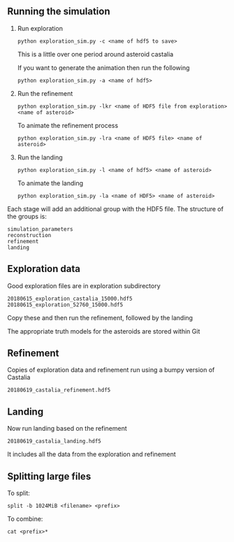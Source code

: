 
## Running the simulation
    
1. Run exploration

    ~~~
    python exploration_sim.py -c <name of hdf5 to save>
    ~~~

    This is a little over one period around asteroid castalia

    If you want to generate the animation then run the following

    ~~~
    python exploration_sim.py -a <name of hdf5>
    ~~~
    
2. Run the refinement

    ~~~
    python exploration_sim.py -lkr <name of HDF5 file from exploration> <name of asteroid>
    ~~~

    To animate the refinement process

    ~~~
    python exploration_sim.py -lra <name of HDF5 file> <name of asteroid>
    ~~~
    
3. Run the landing

    ~~~
    python exploration_sim.py -l <name of hdf5> <name of asteroid>
    ~~~

    To animate the landing

    ~~~
    python exploration_sim.py -la <name of HDF5> <name of asteroid>
    ~~~

Each stage will add an additional group with the HDF5 file. The structure of the groups is:

~~~
simulation_parameters
reconstruction
refinement
landing
~~~

## Exploration data

Good exploration files are in exploration subdirectory

~~~
20180615_exploration_castalia_15000.hdf5
20180615_exploration_52760_15000.hdf5
~~~

Copy these and then run the refinement, followed by the landing

The appropriate truth models for the asteroids are stored within Git

## Refinement

Copies of exploration data and refinement run using a bumpy version of Castalia

~~~
20180619_castalia_refinement.hdf5
~~~

## Landing

Now run landing based on the refinement

~~~
20180619_castalia_landing.hdf5
~~~

It includes all the data from the exploration and refinement

## Splitting large files

To split:

~~~
split -b 1024MiB <filename> <prefix>
~~~

To combine:

~~~
cat <prefix>* 
~~~

